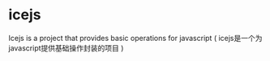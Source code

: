 # icejs
Icejs is a project that provides basic operations for javascript ( icejs是一个为javascript提供基础操作封装的项目 )
